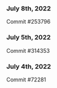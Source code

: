 ### July 8th, 2022

Commit #253796

### July 5th, 2022

Commit #314353


### July 4th, 2022

Commit #72281
